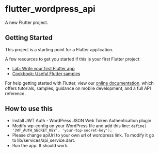 # flutter_wordpress_api

A new Flutter project.

## Getting Started

This project is a starting point for a Flutter application.

A few resources to get you started if this is your first Flutter project:

- [Lab: Write your first Flutter app](https://flutter.dev/docs/get-started/codelab)
- [Cookbook: Useful Flutter samples](https://flutter.dev/docs/cookbook)

For help getting started with Flutter, view our
[online documentation](https://flutter.dev/docs), which offers tutorials,
samples, guidance on mobile development, and a full API reference.

## How to use this
- Install JWT Auth - WordPress JSON Web Token Authentication plugin
- Modify wp-config on your WordPress file and add this line: 
    `define( 'JWT_AUTH_SECRET_KEY', 'your-top-secret-key');`
- Please change apiUrl to your own url of wordpress link. To modify it go to lib/services/api_service.dart. 
- Run the app. It should work.
